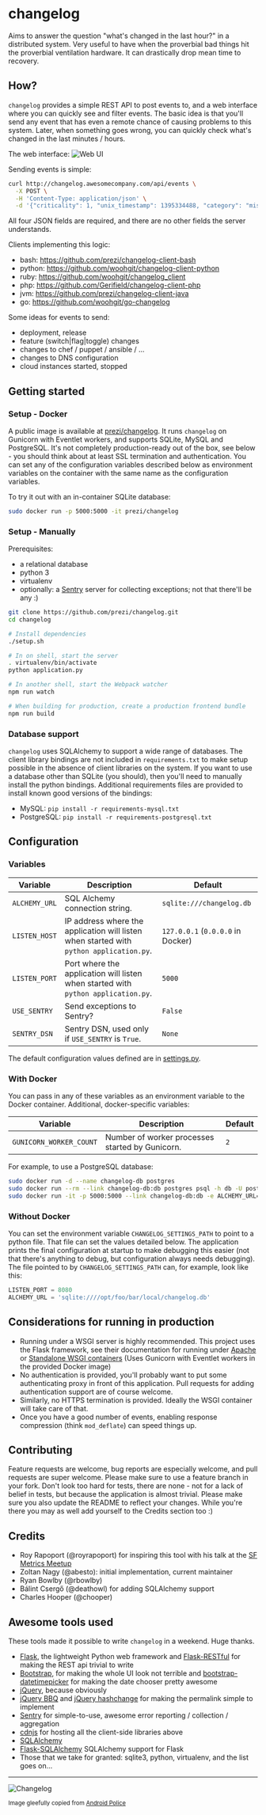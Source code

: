 # changelog

Aims to answer the question "what's changed in the last hour?" in a distributed system. Very useful to have when the
proverbial bad things hit the proverbial ventilation hardware. It can drastically drop mean time to recovery.

## How?

`changelog` provides a simple REST API to post events to, and a web interface where you can quickly see and filter events.
The basic idea is that you'll send any event that has even a remote chance of causing problems to this system. Later,
when something goes wrong, you can quickly check what's changed in the last minutes / hours.

The web interface:
![Web UI](docs/screenshot.png)

Sending events is simple:

```sh
curl http://changelog.awesomecompany.com/api/events \
  -X POST \
  -H 'Content-Type: application/json' \
  -d '{"criticality": 1, "unix_timestamp": 1395334488, "category": "misc", "description": "cli test"}'
```

All four JSON fields are required, and there are no other fields the server understands.

Clients implementing this logic:
 - bash: https://github.com/prezi/changelog-client-bash
 - python: https://github.com/woohgit/changelog-client-python
 - ruby: https://github.com/woohgit/changelog_client
 - php: https://github.com/Gerifield/changelog-client-php
 - jvm: https://github.com/prezi/changelog-client-java
 - go: https://github.com/woohgit/go-changelog

Some ideas for events to send:
 - deployment, release
 - feature (switch|flag|toggle) changes
 - changes to chef / puppet / ansible / ...
 - changes to DNS configuration
 - cloud instances started, stopped


## Getting started

### Setup - Docker

A public image is available at [prezi/changelog](https://hub.docker.com/r/prezi/changelog/).
It runs `changelog` on Gunicorn with Eventlet workers, and supports SQLite, MySQL and PostgreSQL.
It's not completely production-ready out of the box, see below - you should think about at least SSL termination and authentication.
You can set any of the configuration variables described below as environment variables on the container with the same name as the
configuration variables.

To try it out with an in-container SQLite database:

```sh
sudo docker run -p 5000:5000 -it prezi/changelog
```

### Setup - Manually

Prerequisites:

 - a relational database
 - python 3
 - virtualenv
 - optionally: a [Sentry](https://getsentry.com/) server for collecting exceptions; not that there'll be any :)

```sh
git clone https://github.com/prezi/changelog.git
cd changelog

# Install dependencies
./setup.sh

# In on shell, start the server
. virtualenv/bin/activate
python application.py

# In another shell, start the Webpack watcher
npm run watch

# When building for production, create a production frontend bundle
npm run build
```

### Database support

`changelog` uses SQLAlchemy to support a wide range of databases. The client library bindings are not included in
`requirements.txt` to make setup possible in the absence of client libraries on the system. If you want to use
a database other than SQLite (you should), then you'll need to manually install the python bindings. Additional
requirements files are provided to install known good versions of the bindings:

 - MySQL: `pip install -r requirements-mysql.txt`
 - PostgreSQL: `pip install -r requirements-postgresql.txt`

## Configuration

### Variables

| Variable      | Description                                                                      | Default        |
|---------------|----------------------------------------------------------------------------------|----------------|
| `ALCHEMY_URL` | SQL Alchemy connection string.                                                   |`sqlite:///changelog.db`  |
| `LISTEN_HOST` | IP address where the application will listen when started with `python application.py`.| `127.0.0.1` (`0.0.0.0` in Docker)        |
| `LISTEN_PORT` | Port where the application will listen when started with `python application.py`.| `5000`         |
| `USE_SENTRY`  | Send exceptions to Sentry?                                                       | `False`        |
| `SENTRY_DSN`  | Sentry DSN, used only if `USE_SENTRY` is `True`.                                 | `None`         |

The default configuration values defined are in [settings.py](settings.py).

### With Docker

You can pass in any of these variables as an environment variable to the Docker container. Additional, docker-specific variables:

| Variable                | Description                                      | Default |
|-------------------------|--------------------------------------------------|---------|
| `GUNICORN_WORKER_COUNT` | Number of worker processes started by Gunicorn.  | `2`     |

For example, to use a PostgreSQL database:

```sh
sudo docker run -d --name changelog-db postgres
sudo docker run --rm --link changelog-db:db postgres psql -h db -U postgres -c 'CREATE DATABASE changelog'
sudo docker run -it -p 5000:5000 --link changelog-db:db -e ALCHEMY_URL=postgres://postgres@db/changelog prezi/changelog
```


### Without Docker

You can set the environment variable `CHANGELOG_SETTINGS_PATH` to point to a python file. That file can set the values detailed
below. The application prints the final configuration at startup to make debugging this easier (not that there's anything
to debug, but configuration always needs debugging). The file pointed to by `CHANGELOG_SETTINGS_PATH` can, for example,
look like this:

```python
LISTEN_PORT = 8080
ALCHEMY_URL = 'sqlite:////opt/foo/bar/local/changelog.db'
```


## Considerations for running in production

 - Running under a WSGI server is highly recommended. This project uses the Flask framework, see their documentation for
   running under [Apache](http://flask.pocoo.org/docs/deploying/mod_wsgi/) or [Standalone WSGI containers](http://flask.pocoo.org/docs/deploying/wsgi-standalone/) (Uses Gunicorn with Eventlet workers in the provided Docker image)
 - No authentication is provided, you'll probably want to put some authenticating proxy in front of this application.
   Pull requests for adding authentication support are of course welcome.
 - Similarly, no HTTPS termination is provided. Ideally the WSGI container will take care of that.
 - Once you have a good number of events, enabling response compression (think `mod_deflate`) can speed things up.

## Contributing

Feature requests are welcome, bug reports are especially welcome, and pull requests are super welcome. Please make sure
to use a feature branch in your fork. Don't look too hard for tests, there are none - not for a lack of belief in tests,
but because the application is almost trivial. Please make sure you also update the README to reflect your changes. While you're there you may as well add yourself to the Credits section too :)

## Credits

 - Roy Rapoport (@royrapoport) for inspiring this tool with his talk at the
   [SF Metrics Meetup](http://blog.librato.com/posts/2013/6/12/sf-metrics-meetup-change-reporting-and-building-metrics-from-log-data)
 - Zoltan Nagy (@abesto): initial implementation, current maintainer
 - Ryan Bowlby (@rbowlby)
 - Bálint Csergő (@deathowl) for adding SQLAlchemy support
 - Charles Hooper (@chooper)

## Awesome tools used
These tools made it possible to write `changelog` in a weekend. Huge thanks.

- [Flask](http://flask.pocoo.org/), the lightweight Python web framework and
  [Flask-RESTful](http://flask-restful.readthedocs.org/en/latest/) for making the REST api trivial to write
- [Bootstrap](http://getbootstrap.com/), for making the whole UI look not terrible
  and [bootstrap-datetimepicker](http://bootstrap-datepicker.readthedocs.org/en/release/) for making the date chooser
  pretty awesome
- [jQuery](http://jquery.com/), because obviously
- [jQuery BBQ](http://benalman.com/code/projects/jquery-bbq/docs/files/jquery-ba-bbq-js.html) and
  [jQuery hashchange](http://benalman.com/code/projects/jquery-hashchange/docs/files/jquery-ba-hashchange-js.html)
  for making the permalink simple to implement
- [Sentry](http://getsentry.com/) for simple-to-use, awesome error reporting / collection / aggregation
- [cdnjs](http://cdnjs.com/) for hosting all the client-side libraries above
- [SQLAlchemy](http://www.sqlalchemy.org/)
- [Flask-SQLAlchemy](https://github.com/mitsuhiko/flask-sqlalchemy) SQLAlchemy support for Flask
- Those that we take for granted: sqlite3, python, virtualenv, and the list goes on...

<hr>

![Changelog](docs/changelog.jpg)

<sup>Image gleefully copied from [Android Police](http://www.androidpolice.com/2011/03/07/cyanogenmod-7-rc2-rolling-out-now-packing-android-2-3-3-new-features-bugfixes/)</sup>
